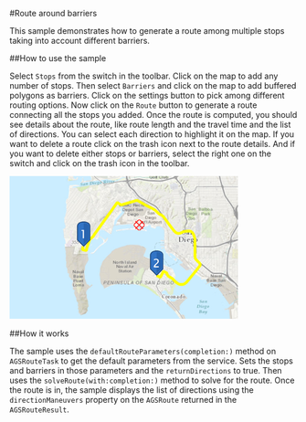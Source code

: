 #Route around barriers

This sample demonstrates how to generate a route among multiple stops taking into account different barriers.

##How to use the sample

Select `Stops` from the switch in the toolbar. Click on the map to add any number of stops. Then select `Barriers` and click on the map to add buffered polygons as barriers. Click on the settings button to pick among different routing options. Now click on the `Route` button to generate a route connecting all the stops you added. Once the route is computed, you should see details about the route, like route length and the travel time and the list of directions. You can select each direction to highlight it on the map. If you want to delete a route click on the trash icon next to the route details. And if you want to delete either stops or barriers, select the right one on the switch and click on the trash icon in the toolbar.

![](image1.png)

##How it works

The sample uses the `defaultRouteParameters(completion:)` method on `AGSRouteTask` to get the default parameters from the service. Sets the stops and barriers in those parameters and the `returnDirections` to true. Then uses the `solveRoute(with:completion:)` method to solve for the route. Once the route is in, the sample displays the list of directions using the `directionManeuvers` property on the `AGSRoute` returned in the `AGSRouteResult`.






